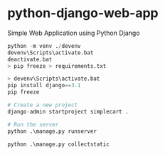 # python-django-web-app
Simple Web Application using Python Django

```python
python -m venv ./devenv
devenv\Scripts\activate.bat
deactivate.bat
> pip freeze > requirements.txt

> devenv\Scripts\activate.bat
pip install django==3.1
pip freeze

# Create a new project
django-admin startproject simplecart .

# Run the server
python .\manage.py runserver

python .\manage.py collectstatic

```
